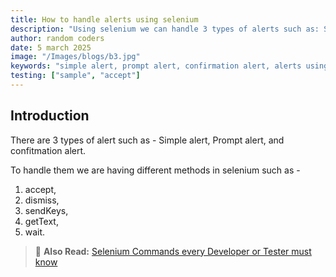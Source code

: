 ```yaml
---
title: How to handle alerts using selenium
description: "Using selenium we can handle 3 types of alerts such as: Simple Alert, Prompt Alert, & Confirmation Alert. Learn how to handle alerts using selenium with c#."
author: random coders
date: 5 march 2025
image: "/Images/blogs/b3.jpg"
keywords: "simple alert, prompt alert, confirmation alert, alerts using selenium"
testing: ["sample", "accept"]
---
```


## Introduction

There are 3 types of alert such as - Simple alert, Prompt alert, and confitmation alert.

To handle them we are having different methods in selenium such as -

1. accept,
2. dismiss,
3. sendKeys,
4. getText,
5. wait.

> 📄 **Also Read:** [Selenium Commands every Developer or Tester must know](#)

<!-- <div style="
    background-color: #f0fdf4;
    border-left: 4px solid #34d399;
    padding: 10px;
    border-radius: 8px;
    font-family: Arial, sans-serif;">
  📄 <strong>Also Read:</strong>
  <a href="#" style="color: blue; text-decoration: none;">
    Selenium Commands every Developer or Tester must know
  </a>
</div> -->
